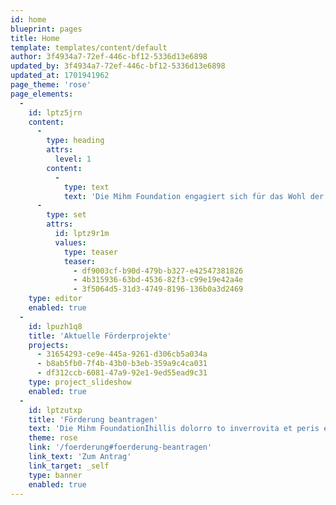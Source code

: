 ```yaml
---
id: home
blueprint: pages
title: Home
template: templates/content/default
author: 3f4934a7-72ef-446c-bf12-5336d13e6898
updated_by: 3f4934a7-72ef-446c-bf12-5336d13e6898
updated_at: 1701941962
page_theme: 'rose'
page_elements:
  -
    id: lptz5jrn
    content:
      -
        type: heading
        attrs:
          level: 1
        content:
          -
            type: text
            text: 'Die Mihm Foundation engagiert sich für das Wohl der Menschen. Im Kleinen genauso wie im ganz Grossen.'
      -
        type: set
        attrs:
          id: lptz9r1m
          values:
            type: teaser
            teaser:
              - df9003cf-b90d-479b-b327-e42547381826
              - 4b315936-63bd-4536-82f3-c99e19e42a4e
              - 3f5064d5-31d3-4749-8196-136b0a3d2469
    type: editor
    enabled: true
  -
    id: lpuzh1q8
    title: 'Aktuelle Förderprojekte'
    projects:
      - 31654293-ce9e-445a-9261-d306cb5a034a
      - b8ab5fb0-7f4b-43b0-b3eb-359a9c4ca031
      - df312ccb-6081-47a9-92e1-9ed55ead9c31
    type: project_slideshow
    enabled: true
  -
    id: lptzutxp
    title: 'Förderung beantragen'
    text: 'Die Mihm FoundationIhillis dolorro to inverrovita et peris eveligendae nonseque susaerfera exerchicit voluptatus est verum eat.'
    theme: rose
    link: '/foerderung#foerderung-beantragen'
    link_text: 'Zum Antrag'
    link_target: _self
    type: banner
    enabled: true
---
```

